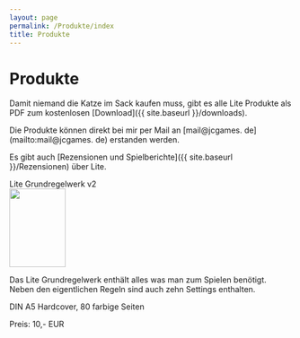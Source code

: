 ```yaml
---
layout: page
permalink: /Produkte/index
title: Produkte
---
```


# Produkte

Damit niemand die Katze im Sack kaufen muss, gibt es alle Lite Produkte als PDF zum kostenlosen [Download]({{ site.baseurl }}/downloads).

Die Produkte können direkt bei mir per Mail an [mail@jcgames. de](mailto:mail@jcgames. de) erstanden werden. 

Es gibt auch [Rezensionen und Spielberichte]({{ site.baseurl }}/Rezensionen) über Lite.

<div class="row row-cols-1 row-cols-sm-2 row-cols-xl-3 g-4">
    <div class="col">
        <div class="card bg-blue text-light h-100">
            <div class="card-header">Lite Grundregelwerk v2</div>
            <div class="card-body">
                <img class="border border-white float-start me-2" src="{{ site.baseurl }}/assets/images/thumbnails/grundregelwerkv2.png" width="100" height="140">
                <p>Das Lite Grundregelwerk enthält alles was man zum Spielen benötigt. Neben den eigentlichen Regeln sind auch zehn Settings enthalten.</p>
                <p>DIN A5 Hardcover, 80 farbige Seiten</p>
                <p>Preis: 10,- EUR</p>
            </div>
        </div>
    </div>
</div>
